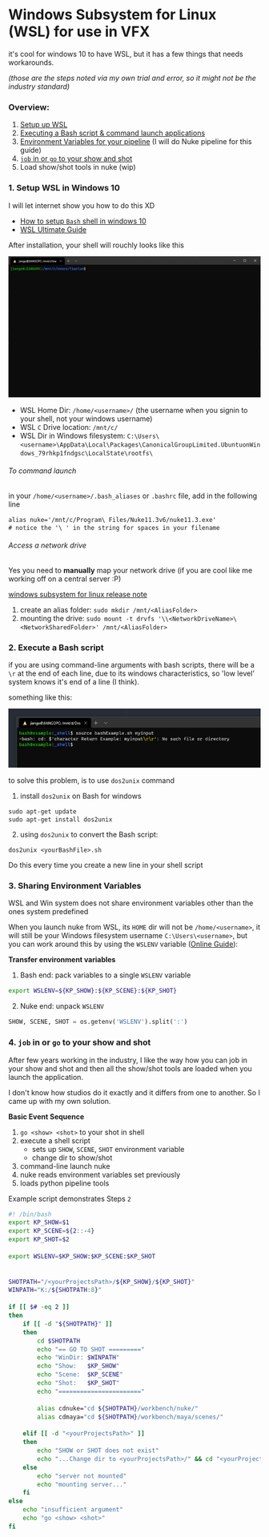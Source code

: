 # Windows Subsystem for Linux (WSL) for use in VFX
it's cool for windows 10 to have WSL, but it has a few things that needs workarounds.

*(those are the steps noted via my own trial and error, so it might not be the industry standard)*

### Overview:

1. [Setup up WSL](#1-Setup-WSL-in-Windows-10)
2. [Executing a Bash script & command launch applications](#2-Execute-a-Bash-scrip)
3. [Environment Variables for your pipeline](#3-Sharing-Environment-Variables) (I will do Nuke pipeline for this guide)
4. [`job` in or `go` to your show and shot](#4-job-in-or-go-to-your-show-and-shot)
5. Load show/shot tools in nuke (wip)


### 1. Setup WSL in Windows 10
I will let internet show you how to do this XD
- [How to setup `Bash` shell in windows 10](https://www.howtogeek.com/265900/everything-you-can-do-with-windows-10s-new-bash-shell/)
- [WSL Ultimate Guide](https://adamtheautomator.com/windows-subsystem-for-linux/)

After installation, your shell will rouchly looks like this

![](./_img/shellwindow.png)

- WSL Home Dir: `/home/<username>/` (the username when you signin to your shell, not your windows username)
- WSL `C` Drive location: `/mnt/c/`
- WSL Dir in Windows filesystem: `C:\Users\<username>\AppData\Local\Packages\CanonicalGroupLimited.UbuntuonWindows_79rhkp1fndgsc\LocalState\rootfs\`


###### To command launch
in your `/home/<username>/.bash_aliases` or `.bashrc` file, add in the following line
```Shell
alias nuke='/mnt/c/Program\ Files/Nuke11.3v6/nuke11.3.exe'
# notice the '\ ' in the string for spaces in your filename
```

###### Access a network drive
Yes you need to **manually** map your network drive (if you are cool like me working off on a central server :P)

[windows subsystem for linux release note](https://docs.microsoft.com/en-us/archive/blogs/wsl/file-system-improvements-to-the-windows-subsystem-for-linux)

1. create an alias folder: `sudo mkdir /mnt/<AliasFolder>`
2. mounting the drive: `sudo mount -t drvfs '\\<NetworkDriveName>\<NetworkSharedFolder>' /mnt/<AliasFolder>`

### 2. Execute a Bash script
if you are using command-line arguments with bash scripts, there will be a `\r` at the end of each line, due to its windows characteristics, so 'low level' system knows it's end of a line (I think).

something like this:

![](./_img/shellCharReturn.png)


to solve this problem, is to use `dos2unix` command

1. install `dos2unix` on Bash for windows
```shell
sudo apt-get update
sudo apt-get install dos2unix
```
2. using `dos2unix` to convert the Bash script:
```shell
dos2unix <yourBashFile>.sh
```

Do this every time you create a new line in your shell script

### 3. Sharing Environment Variables
WSL and Win system does not share environment variables other than the ones system predefined

When you launch nuke from WSL, its `HOME` dir will not be `/home/<username>`, it will still be your Windows filesystem username `C:\Users\<username>`, but you can work around this by using the `WSLENV` variable ([Online Guide](https://adamtheautomator.com/windows-subsystem-for-linux/#Sharing-Environment-Variables)):


**Transfer environment variables**
1. Bash end: pack variables to a single `WSLENV` variable
```bash
export WSLENV=${KP_SHOW}:${KP_SCENE}:${KP_SHOT}
```
2. Nuke end: unpack `WSLENV`
```python
SHOW, SCENE, SHOT = os.getenv('WSLENV').split(':')
```

### 4. `job` in or `go` to your show and shot
After few years working in the industry, I like the way how you can job in your show and shot and then all the show/shot tools are loaded when you launch the application.

I don't know how studios do it exactly and it differs from one to another. So I came up with my own solution.

**Basic Event Sequence**
1. `go <show> <shot>` to your shot in shell
2. execute a shell script
    - sets up `SHOW`, `SCENE`, `SHOT` environment variable
    - change dir to show/shot
3. command-line launch nuke
4. nuke reads environment variables set previously
5. loads python pipeline tools

Example script demonstrates Steps `2`
```bash
#! /bin/bash
export KP_SHOW=$1
export KP_SCENE=${2::-4}
export KP_SHOT=$2

export WSLENV=$KP_SHOW:$KP_SCENE:$KP_SHOT


SHOTPATH="/<yourProjectsPath>/${KP_SHOW}/${KP_SHOT}"
WINPATH="K:/${SHOTPATH:8}"

if [[ $# -eq 2 ]]
then
    if [[ -d "${SHOTPATH}" ]]
    then
        cd $SHOTPATH
        echo "== GO TO SHOT ========="
        echo "WinDir: $WINPATH"
        echo "Show:   $KP_SHOW"
        echo "Scene:  $KP_SCENE"
        echo "Shot:   $KP_SHOT"
        echo "======================="

        alias cdnuke="cd ${SHOTPATH}/workbench/nuke/"
        alias cdmaya="cd ${SHOTPATH}/workbench/maya/scenes/"

    elif [[ -d "<yourProjectsPath>" ]]
    then
        echo "SHOW or SHOT does not exist"
        echo "...Change dir to <yourProjectsPath>/" && cd "<yourProjectsPath>/"
    else
        echo "server not mounted"
        echo "mounting server..."
    fi
else
    echo "insufficient argument"
    echo "go <show> <shot>"
fi
```
